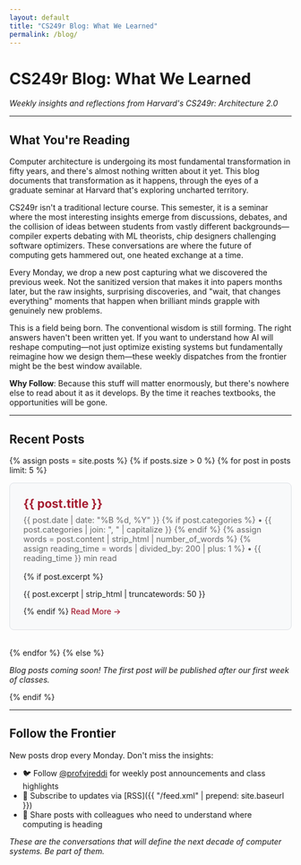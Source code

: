 ```yaml
---
layout: default
title: "CS249r Blog: What We Learned"
permalink: /blog/
---
```


# CS249r Blog: What We Learned

*Weekly insights and reflections from Harvard's CS249r: Architecture 2.0*

---

## What You're Reading

Computer architecture is undergoing its most fundamental transformation in fifty years, and there's almost nothing written about it yet. This blog documents that transformation as it happens, through the eyes of a graduate seminar at Harvard that's exploring uncharted territory.

CS249r isn't a traditional lecture course. This semester, it is a seminar where the most interesting insights emerge from discussions, debates, and the collision of ideas between students from vastly different backgrounds—compiler experts debating with ML theorists, chip designers challenging software optimizers. These conversations are where the future of computing gets hammered out, one heated exchange at a time.

Every Monday, we drop a new post capturing what we discovered the previous week. Not the sanitized version that makes it into papers months later, but the raw insights, surprising discoveries, and "wait, that changes everything" moments that happen when brilliant minds grapple with genuinely new problems. 

This is a field being born. The conventional wisdom is still forming. The right answers haven't been written yet. If you want to understand how AI will reshape computing—not just optimize existing systems but fundamentally reimagine how we design them—these weekly dispatches from the frontier might be the best window available.

**Why Follow**: Because this stuff will matter enormously, but there's nowhere else to read about it as it develops. By the time it reaches textbooks, the opportunities will be gone.

---

## Recent Posts

{% assign posts = site.posts %}
{% if posts.size > 0 %}
  {% for post in posts limit: 5 %}
  <article class="blog-preview">
    <h2><a href="/cs249r_fall2025{{ post.url }}">{{ post.title }}</a></h2>
    <div class="blog-meta">
      {{ post.date | date: "%B %d, %Y" }}
      {% if post.categories %}
        • {{ post.categories | join: ", " | capitalize }}
      {% endif %}
      {% assign words = post.content | strip_html | number_of_words %}
      {% assign reading_time = words | divided_by: 200 | plus: 1 %}
      • {{ reading_time }} min read
    </div>
    {% if post.excerpt %}
      <p>{{ post.excerpt | strip_html | truncatewords: 50 }}</p>
    {% endif %}
    <a href="/cs249r_fall2025{{ post.url }}" class="read-more">Read More →</a>
  </article>
  {% endfor %}
{% else %}
  <p><em>Blog posts coming soon! The first post will be published after our first week of classes.</em></p>
{% endif %}

---

## Follow the Frontier

New posts drop every Monday. Don't miss the insights:
- 🐦 Follow [@profvjreddi](https://twitter.com/profvjreddi) for weekly post announcements and class highlights
- 📧 Subscribe to updates via [RSS]({{ "/feed.xml" | prepend: site.baseurl }})
- 🔄 Share posts with colleagues who need to understand where computing is heading

*These are the conversations that will define the next decade of computer systems. Be part of them.*

<style>
.blog-preview {
  border: 1px solid #dee2e6;
  border-radius: 8px;
  padding: 1.5rem;
  margin-bottom: 2rem;
  background-color: #f8f9fa;
}

.blog-preview h2 {
  margin-top: 0;
  margin-bottom: 0.5rem;
}

.blog-preview h2 a {
  color: #A51C30;
  text-decoration: none;
}

.blog-preview h2 a:hover {
  color: #8B1538;
  text-decoration: underline;
}

.blog-meta {
  color: #666;
  font-size: 0.9rem;
  margin-bottom: 1rem;
}

.read-more {
  color: #A51C30;
  font-weight: 500;
  text-decoration: none;
}

.read-more:hover {
  color: #8B1538;
  text-decoration: underline;
}

.key-takeaways {
  background: linear-gradient(135deg, #f8f9fa 0%, #e9ecef 100%);
  border-left: 4px solid #A51C30;
  border-radius: 8px;
  padding: 1.5rem;
  margin: 2rem 0;
  box-shadow: 0 2px 4px rgba(0,0,0,0.1);
}

.key-takeaways h3 {
  margin-top: 0;
  color: #A51C30;
  font-size: 1.1rem;
  font-weight: 600;
}

.key-takeaways ul {
  margin-bottom: 0;
  padding-left: 1.2rem;
}

.key-takeaways li {
  margin-bottom: 0.8rem;
  line-height: 1.5;
}

/* Mobile optimization */
@media (max-width: 768px) {
  .blog-preview {
    padding: 1rem;
    margin-bottom: 1.5rem;
  }
  
  .blog-preview h2 {
    font-size: 1.3rem;
    line-height: 1.3;
  }
  
  .key-takeaways {
    padding: 1rem;
    margin: 1.5rem 0;
  }
  
  .key-takeaways h3 {
    font-size: 1rem;
  }
}

/* Reading time styling */
.reading-time {
  color: #666;
  font-weight: 500;
}
</style>